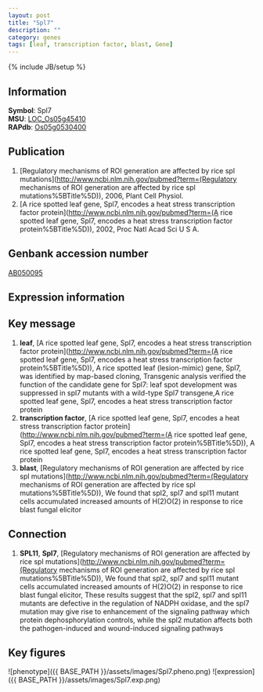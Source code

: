 ```yaml
---
layout: post
title: "Spl7"
description: ""
category: genes
tags: [leaf, transcription factor, blast, Gene]
---
```

{% include JB/setup %}

## Information
__Symbol__: Spl7  
__MSU__: [LOC_Os05g45410](http://rice.plantbiology.msu.edu/cgi-bin/ORF_infopage.cgi?orf=LOC_Os05g45410)  
__RAPdb__: [Os05g0530400](http://rapdb.dna.affrc.go.jp/viewer/gbrowse_details/irgsp1?name=Os05g0530400)  

## Publication
1. [Regulatory mechanisms of ROI generation are affected by rice spl mutations](http://www.ncbi.nlm.nih.gov/pubmed?term=(Regulatory mechanisms of ROI generation are affected by rice spl mutations%5BTitle%5D)), 2006, Plant Cell Physiol.
2. [A rice spotted leaf gene, Spl7, encodes a heat stress transcription factor protein](http://www.ncbi.nlm.nih.gov/pubmed?term=(A rice spotted leaf gene, Spl7, encodes a heat stress transcription factor protein%5BTitle%5D)), 2002, Proc Natl Acad Sci U S A.

## Genbank accession number
[AB050095](http://www.ncbi.nlm.nih.gov/nuccore/AB050095)

## Expression information

## Key message
1. __leaf__, [A rice spotted leaf gene, Spl7, encodes a heat stress transcription factor protein](http://www.ncbi.nlm.nih.gov/pubmed?term=(A rice spotted leaf gene, Spl7, encodes a heat stress transcription factor protein%5BTitle%5D)), A rice spotted leaf (lesion-mimic) gene, Spl7, was identified by map-based cloning, Transgenic analysis verified the function of the candidate gene for Spl7: leaf spot development was suppressed in spl7 mutants with a wild-type Spl7 transgene,A rice spotted leaf gene, Spl7, encodes a heat stress transcription factor protein
2. __transcription factor__, [A rice spotted leaf gene, Spl7, encodes a heat stress transcription factor protein](http://www.ncbi.nlm.nih.gov/pubmed?term=(A rice spotted leaf gene, Spl7, encodes a heat stress transcription factor protein%5BTitle%5D)), A rice spotted leaf gene, Spl7, encodes a heat stress transcription factor protein
3. __blast__, [Regulatory mechanisms of ROI generation are affected by rice spl mutations](http://www.ncbi.nlm.nih.gov/pubmed?term=(Regulatory mechanisms of ROI generation are affected by rice spl mutations%5BTitle%5D)),  We found that spl2, spl7 and spl11 mutant cells accumulated increased amounts of H(2)O(2) in response to rice blast fungal elicitor

## Connection
1. __SPL11__, __Spl7__, [Regulatory mechanisms of ROI generation are affected by rice spl mutations](http://www.ncbi.nlm.nih.gov/pubmed?term=(Regulatory mechanisms of ROI generation are affected by rice spl mutations%5BTitle%5D)),  We found that spl2, spl7 and spl11 mutant cells accumulated increased amounts of H(2)O(2) in response to rice blast fungal elicitor, These results suggest that the spl2, spl7 and spl11 mutants are defective in the regulation of NADPH oxidase, and the spl7 mutation may give rise to enhancement of the signaling pathway which protein dephosphorylation controls, while the spl2 mutation affects both the pathogen-induced and wound-induced signaling pathways

## Key figures
![phenotype]({{ BASE_PATH }}/assets/images/Spl7.pheno.png)
![expression]({{ BASE_PATH }}/assets/images/Spl7.exp.png)


